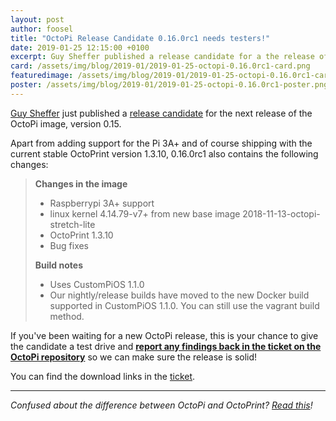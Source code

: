 ```yaml
---
layout: post
author: foosel
title: "OctoPi Release Candidate 0.16.0rc1 needs testers!"
date: 2019-01-25 12:15:00 +0100
excerpt: Guy Sheffer published a release candidate for a the release of OctoPi 0.16.0 and is looking for feedback!
card: /assets/img/blog/2019-01/2019-01-25-octopi-0.16.0rc1-card.png
featuredimage: /assets/img/blog/2019-01/2019-01-25-octopi-0.16.0rc1-card.png
poster: /assets/img/blog/2019-01/2019-01-25-octopi-0.16.0rc1-poster.png
---
```


[Guy Sheffer](https://github.com/guysoft) just published a
[release candidate](https://github.com/guysoft/OctoPi/issues/571) for the next release of the OctoPi image, version 0.15.

Apart from adding support for the Pi 3A+ and of course shipping with the current stable OctoPrint version
1.3.10, 0.16.0rc1 also contains the following changes:

> **Changes in the image**
>
>   * Raspberrypi 3A+ support
>   * linux kernel 4.14.79-v7+ from new base image 2018-11-13-octopi-stretch-lite
>   * OctoPrint 1.3.10
>   * Bug fixes
>
> **Build notes**
> 
>   * Uses CustomPiOS 1.1.0
>   * Our nightly/release builds have moved to the new Docker build supported in CustomPiOS 1.1.0. You can still use the vagrant build method.

If you've been waiting for a new OctoPi release, this is your chance to give the candidate a test drive
and [**report any findings back in the ticket on the OctoPi repository**](https://github.com/guysoft/OctoPi/issues/571) 
so we can make sure the release is solid!

You can find the download links in the [ticket](https://github.com/guysoft/OctoPi/issues/571).

---

*Confused about the difference between OctoPi and OctoPrint? [Read this](https://discourse.octoprint.org/t/what-is-the-difference-between-octoprint-and-octopi-are-they-the-same-thing/185)!*
 